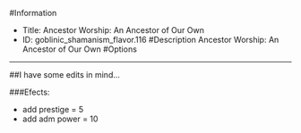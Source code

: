 #Information
 - Title: Ancestor Worship: An Ancestor of Our Own
 - ID: goblinic_shamanism_flavor.116
#Description
Ancestor Worship: An Ancestor of Our Own
#Options

___
##I have some edits in mind...

###Efects:<ul><li>add prestige = 5</li><li>add adm power = 10</li></ul>
